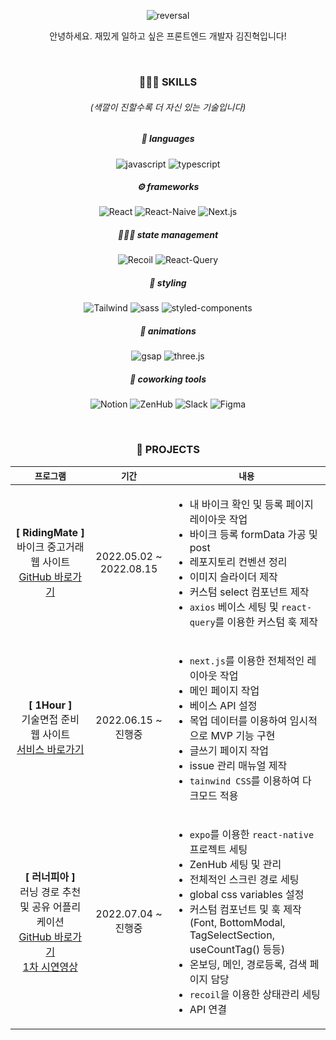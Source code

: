 <div align="center">

![reversal](https://capsule-render.vercel.app/api?type=cylinder&text=KMJNNHYK&fontAlign=50&fontSize=90&color=FF9436&height=250&desc=😄행복해thㅓ%20웃는%20게%20아니라%20웃어thㅓ%20행복한%20겁니다%20😄&descAlignY=70&descSize=15)

<p>안녕하세요. 재밌게 일하고 싶은 프론트엔드 개발자 김진혁입니다!</p>&nbsp;

### 🧑🏽‍🔧 SKILLS
###### (색깔이 진할수록 더 자신 있는 기술입니다)
##### 💬 languages
![javascript](https://img.shields.io/badge/javascript-FF8224.svg?&style=for-the-badge&textColor=black&logo=javascript&logoColor=black)
![typescript](https://img.shields.io/badge/typescript-FFA648.svg?&style=for-the-badge&logo=typescript&logoColor=black)

##### ⚙️ frameworks
![React](https://img.shields.io/badge/React.js-ED4C00.svg?&style=for-the-badge&logo=React&logoColor=black)
![React-Naive](https://img.shields.io/badge/react%20native-FFB85A.svg?&style=for-the-badge&logo=React&logoColor=black)
![Next.js](https://img.shields.io/badge/next.js-FFDC7E.svg?&style=for-the-badge&logo=Next.js&logoColor=black)

##### 👨🏽‍💻 state management
![Recoil](https://img.shields.io/badge/recoil-FF8224.svg?&style=for-the-badge&logoColor=black)
![React-Query](https://img.shields.io/badge/react%20query-FF8224.svg?&style=for-the-badge&logo=React&20Query&logoColor=black)

##### 🎨 styling
![Tailwind](https://img.shields.io/badge/tailwind-ED4C00.svg?&style=for-the-badge&logo=Tailwind%20CSS&logoColor=black)
![sass](https://img.shields.io/badge/sass-FF8224.svg?&style=for-the-badge&logo=sass&logoColor=black)
![styled-components](https://img.shields.io/badge/styled%20components-FFA648.svg?&style=for-the-badge&logo=styled-components&logoColor=black)

##### 🎥 animations
![gsap](https://img.shields.io/badge/gsap-FFFFA2.svg?&style=for-the-badge&logo=GreenSock&logoColor=black)
![three.js](https://img.shields.io/badge/three.js-FFB85A.svg?&style=for-the-badge&logo=three.js&logoColor=black)

##### 🏢 coworking tools
![Notion](https://img.shields.io/badge/Notion-FF8224.svg?&style=for-the-badge&logo=Notion&logoColor=black)
![ZenHub](https://img.shields.io/badge/ZenHub-FFA648.svg?&style=for-the-badge&logoColor=black)
![Slack](https://img.shields.io/badge/Slack-FF8224.svg?&style=for-the-badge&logo=Slack&logoColor=black)
![Figma](https://img.shields.io/badge/Figma-FFFFA2.svg?&style=for-the-badge&logo=Figma&logoColor=black)

<br/>

### 🚩 PROJECTS

|`프로그램`|`기간`|`내용`|
|:-------:|:--------:|--------------|
|**[ RidingMate ]**<br/>바이크 중고거래 웹 사이트<br/>[GitHub 바로가기](https://github.com/RidingMate/RidingMate-FrontEnd)|2022.05.02 ~ 2022.08.15|<ul><li>내 바이크 확인 및 등록 페이지 레이아웃 작업</li><li>바이크 등록 formData 가공 및 post</li><li>레포지토리 컨벤션 정리</li><li>이미지 슬라이더 제작</li><li>커스텀 select 컴포넌트 제작</li><li>`axios` 베이스 세팅 및 `react-query`를 이용한 커스텀 훅 제작</li></ul>|
|**[ 1Hour ]**<br/>기술면접 준비 웹 사이트<br/>[서비스 바로가기](https://1hour.vercel.app/)|2022.06.15 ~ 진행중|<ul><li>`next.js`를 이용한 전체적인 레이아웃 작업</li><li>메인 페이지 작업</li><li>베이스 API 설정</li><li>목업 데이터를 이용하여 임시적으로 MVP 기능 구현</li><li>글쓰기 페이지 작업</li><li>issue 관리 매뉴얼 제작</li><li>`tainwind CSS`를 이용하여 다크모드 적용</li></ul>|
|**[ 러너피아 ]**<br/>러닝 경로 추천 및 공유 어플리케이션<br/>[GitHub 바로가기](https://github.com/dnd-side-project/dnd-7th-7-frontend)<br/>[1차 시연영상](https://youtu.be/jPH17o5UZXQ)|2022.07.04 ~ 진행중|<ul><li>`expo`를 이용한 `react-native` 프로젝트 세팅</li><li>ZenHub 세팅 및 관리</li><li>전체적인 스크린 경로 세팅</li><li>global css variables 설정</li><li>커스텀 컴포넌트 및 훅 제작(Font, BottomModal, TagSelectSection, useCountTag() 등등)</li><li>온보딩, 메인, 경로등록, 검색 페이지 담당</li><li>`recoil`을 이용한 상태관리 세팅</li><li>API 연결</li></ul>|
</div>




